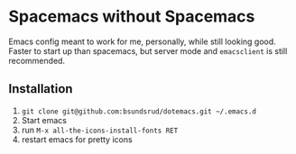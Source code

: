 # Spacemacs without Spacemacs

Emacs config meant to work for me, personally, while still looking good.  Faster to start up than spacemacs, but server mode and `emacsclient` is still recommended.

## Installation

1. `git clone git@github.com:bsundsrud/dotemacs.git ~/.emacs.d`
2. Start emacs
3. run `M-x all-the-icons-install-fonts RET`
4. restart emacs for pretty icons
